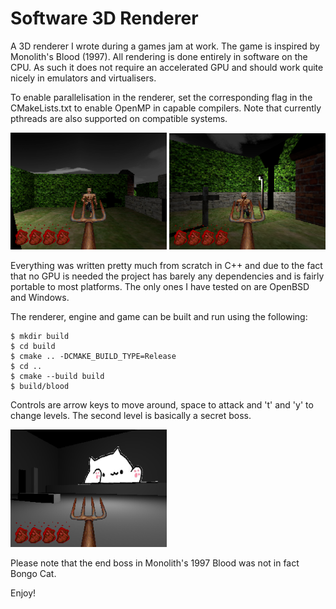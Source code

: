 # Software 3D Renderer
A 3D renderer I wrote during a games jam at work. The game is inspired by Monolith's Blood (1997). All rendering is done entirely in software on the CPU. As such it does not require an accelerated GPU and should work quite nicely in emulators and virtualisers.

To enable parallelisation in the renderer, set the corresponding flag in the CMakeLists.txt to enable OpenMP in capable compilers. Note that currently pthreads are also supported on compatible systems.

<img src="https://raw.githubusercontent.com/osen/software-3d-renderer/master/docs/ss1.png" width="250" />
<img src="https://raw.githubusercontent.com/osen/software-3d-renderer/master/docs/ss2.png" width="250" />

Everything was written pretty much from scratch in C++ and due to the fact that no GPU is needed the project has barely any dependencies and is fairly portable to most platforms. The only ones I have tested on are OpenBSD and Windows.

The renderer, engine and game can be built and run using the following:

    $ mkdir build
    $ cd build
    $ cmake .. -DCMAKE_BUILD_TYPE=Release
    $ cd ..
    $ cmake --build build
    $ build/blood

Controls are arrow keys to move around, space to attack and 't' and 'y' to change levels. The second level is basically a secret boss.

<img src="https://raw.githubusercontent.com/osen/software-3d-renderer/master/docs/ss3.png" width="250" />

Please note that the end boss in Monolith's 1997 Blood was not in fact Bongo Cat.

Enjoy!
